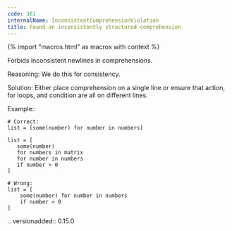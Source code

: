 ```yaml
---
code: 361
internalName: InconsistentComprehensionViolation
title: Found an inconsistently structured comprehension
---
```


{% import "macros.html" as macros with context %}

Forbids inconsistent newlines in comprehensions.

Reasoning: We do this for consistency.

Solution: Either place comprehension on a single line or ensure that
action, for loops, and condition are all on different lines.

Example::

    # Correct:
    list = [some(number) for number in numbers]
    
    list = [
       some(number)
       for numbers in matrix
       for number in numbers
       if number > 0
    ]
    
    # Wrong:
    list = [
        some(number) for number in numbers
        if number > 0
    ]

.. versionadded:: 0.15.0